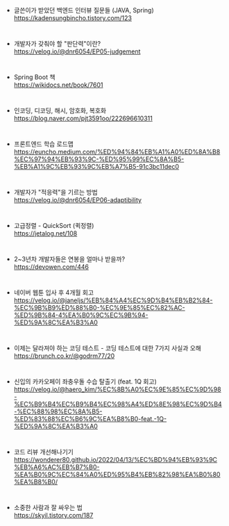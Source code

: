 * 글쓴이가 받았던 백엔드 인터뷰 질문들 (JAVA, Spring)   
https://kadensungbincho.tistory.com/123   
　   
　   
* 개발자가 갖춰야 할 "판단력"이란?   
https://velog.io/@dnr6054/EP05-judgement   
　   
　   
* Spring Boot 책   
https://wikidocs.net/book/7601   
　   
　   
* 인코딩, 디코딩, 해시, 암호화, 복호화   
https://blog.naver.com/pjt3591oo/222696610311   
　   
　   
* 프론트엔드 학습 로드맵   
https://euncho.medium.com/%ED%94%84%EB%A1%A0%ED%8A%B8%EC%97%94%EB%93%9C-%ED%95%99%EC%8A%B5-%EB%A1%9C%EB%93%9C%EB%A7%B5-91c3bc11dec0   
　   
　   
* 개발자가 "적응력"을 기르는 방법   
https://velog.io/@dnr6054/EP06-adaptibility   
　   
　   
* 고급정렬 - QuickSort (퀵정렬)   
https://jetalog.net/108   
　   
　   
* 2~3년차 개발자들은 연봉을 얼마나 받을까?   
https://devowen.com/446   
　   
　   
* 네이버 웹툰 입사 후 4개월 회고   
https://velog.io/@janeljs/%EB%84%A4%EC%9D%B4%EB%B2%84-%EC%9B%B9%ED%88%B0-%EC%9E%85%EC%82%AC-%ED%9B%84-4%EA%B0%9C%EC%9B%94-%ED%9A%8C%EA%B3%A0   
　   
　   
* 이제는 달라져야 하는 코딩 테스트 - 코딩 테스트에 대한 7가지 사실과 오해   
https://brunch.co.kr/@godrm77/20   
　   
　   
* 신입의 카카오페이 좌충우돌 수습 탈출기 (feat. 1Q 회고)   
https://velog.io/@haero_kim/%EC%8B%A0%EC%9E%85%EC%9D%98-%EC%B9%B4%EC%B9%B4%EC%98%A4%ED%8E%98%EC%9D%B4-%EC%88%98%EC%8A%B5-%ED%83%88%EC%B6%9C%EA%B8%B0-feat.-1Q-%ED%9A%8C%EA%B3%A0   
　   
　   
* 코드 리뷰 개선해나기기   
https://wonderer80.github.io/2022/04/13/%EC%BD%94%EB%93%9C%EB%A6%AC%EB%B7%B0-%EA%B0%9C%EC%84%A0%ED%95%B4%EB%82%98%EA%B0%80%EA%B8%B0/   
　   
　   
* 소중한 사람과 잘 싸우는 법   
https://skyil.tistory.com/187
